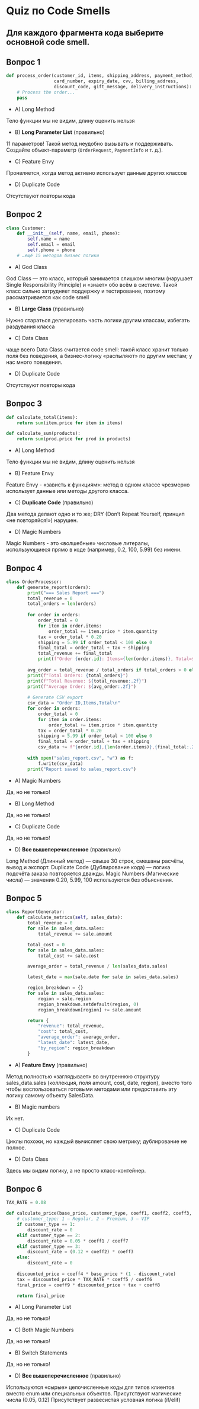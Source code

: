 # Quiz по Code Smells  
Для каждого фрагмента кода выберите **основной** code smell.  
---

## Вопрос 1
```python
def process_order(customer_id, items, shipping_address, payment_method,
                  card_number, expiry_date, cvv, billing_address,
                  discount_code, gift_message, delivery_instructions):
    # Process the order...
    pass
````

- A) Long Method

Тело функции мы не видим, длину оценить нельзя

- B) **Long Parameter List** (правильно)

11 параметров! Такой метод неудобно вызывать и поддерживать. Создайте объект-параметр (`OrderRequest`, `PaymentInfo` и т. д.).

- C) Feature Envy

Проявляется, когда метод активно использует данные других классов

- D) Duplicate Code

Отсутствуют повторы кода

## Вопрос 2

```python
class Customer:
    def __init__(self, name, email, phone):
        self.name = name
        self.email = email
        self.phone = phone
    # …ещё 15 методов бизнес логики
```

- A) God Class

God Class — это класс, который занимается слишком многим (нарушает Single Responsibility Principle) и «знает» обо всём в системе. Такой класс сильно затрудняет поддержку и тестирование, поэтому рассматривается как code smell

- B) **Large Class** (правильно)

Нужно стараться делегировать часть логики другим классам, избегать раздувания класса
- C) Data Class

чаще всего Data Class считается code smell: такой класс хранит только поля без поведения, 
а бизнес-логику «распыляют» по другим местам; у нас много поведения.
- D) Duplicate Code

Отсутствуют повторы кода

## Вопрос 3

```python
def calculate_total(items):
    return sum(item.price for item in items)

def calculate_sum(products):
    return sum(prod.price for prod in products)
```

- A) Long Method

Тело функции мы не видим, длину оценить нельзя

- B) Feature Envy

Feature Envy - «зависть к функциям»: метод в одном классе чрезмерно использует данные или методы другого класса.

- C) **Duplicate Code** (правильно)

Два метода делают одно и то же; DRY (Don’t Repeat Yourself, принцип «не повторяйся!») нарушен.

- D) Magic Numbers

Magic Numbers - это «волшебные» числовые литералы, использующиеся прямо в коде (например, 0.2, 100, 5.99) без имени.

## Вопрос 4

```python
class OrderProcessor:
    def generate_report(orders):
        print("=== Sales Report ===")
        total_revenue = 0
        total_orders = len(orders)
    
        for order in orders:
            order_total = 0
            for item in order.items:
                order_total += item.price * item.quantity
            tax = order_total * 0.20
            shipping = 5.99 if order_total < 100 else 0
            final_total = order_total + tax + shipping
            total_revenue += final_total
            print(f"Order {order.id}: Items={len(order.items)}, Total=${final_total:.2f}")
    
        avg_order = total_revenue / total_orders if total_orders > 0 else 0
        print(f"Total Orders: {total_orders}")
        print(f"Total Revenue: ${total_revenue:.2f}")
        print(f"Average Order: ${avg_order:.2f}")
    
        # Generate CSV export
        csv_data = "Order ID,Items,Total\n"
        for order in orders:
            order_total = 0
            for item in order.items:
                order_total += item.price * item.quantity
            tax = order_total * 0.20
            shipping = 5.99 if order_total < 100 else 0
            final_total = order_total + tax + shipping
            csv_data += f"{order.id},{len(order.items)},{final_total:.2f}\n"
    
        with open("sales_report.csv", "w") as f:
            f.write(csv_data)
        print("Report saved to sales_report.csv")
```

- A) Magic Numbers

Да, но не только!

- B) Long Method

Да, но не только!

- C) Duplicate Code

Да, но не только!

- D) **Все вышеперечисленное** (правильно)

Long Method (Длинный метод) — свыше 30 строк, смешаны расчёты, вывод и экспорт.
Duplicate Code (Дублирование кода) — логика подсчёта заказа повторяется дважды.
Magic Numbers (Магические числа) — значения 0.20, 5.99, 100 используются без объяснения.

## Вопрос 5

```python
class ReportGenerator:
    def calculate_metrics(self, sales_data):
        total_revenue = 0
        for sale in sales_data.sales:
            total_revenue += sale.amount

        total_cost = 0
        for sale in sales_data.sales:
            total_cost += sale.cost

        average_order = total_revenue / len(sales_data.sales)

        latest_date = max(sale.date for sale in sales_data.sales)

        region_breakdown = {}
        for sale in sales_data.sales:
            region = sale.region
            region_breakdown.setdefault(region, 0)
            region_breakdown[region] += sale.amount

        return {
            "revenue": total_revenue,
            "cost": total_cost,
            "average_order": average_order,
            "latest_date": latest_date,
            "by_region": region_breakdown
        }
```

- A) **Feature Envy** (правильно)

Метод полностью «заглядывает» во внутреннюю структуру sales_data.sales (коллекция, поля amount, cost, date, region), вместо того чтобы воспользоваться готовыми методами или предоставить эту логику самому объекту SalesData.

- B) Magic numbers

Их нет.

- C) Duplicate Code

Циклы похожи, но каждый вычисляет свою метрику; дублирование не полное.

- D) Data Class

Здесь мы видим логику, а не просто класс-контейнер.


## Вопрос 6

```python
TAX_RATE = 0.08

def calculate_price(base_price, customer_type, coeff1, coeff2, coeff3, coeff4, coeff5, coeff6, coeff7, coeff8, coeff9):
    # customer_type: 1 — Regular, 2 — Premium, 3 — VIP
    if customer_type == 1:
        discount_rate = 0
    elif customer_type == 2:
        discount_rate = 0.05 * coeff1 / coeff7
    elif customer_type == 3:
        discount_rate = (0.12 + coeff2) * coeff3
    else:
        discount_rate = 0
    
    discounted_price = coeff4 * base_price * (1 - discount_rate)
    tax = discounted_price * TAX_RATE * coeff5 / coeff6
    final_price = coeff9 * discounted_price + tax + coeff8

    return final_price
```

- A) Long Parameter List

Да, но не только!

- C) Both Magic Numbers

Да, но не только!

- B) Switch Statements

Да, но не только!

- D) **Все вышеперечисленное** (правильно)

Используются «сырые» целочисленные коды для типов клиентов вместо enum или специальных объектов.
Присутствуют магические числа (0.05, 0.12)
Присутствует развесистая условная логика (if/elif)
